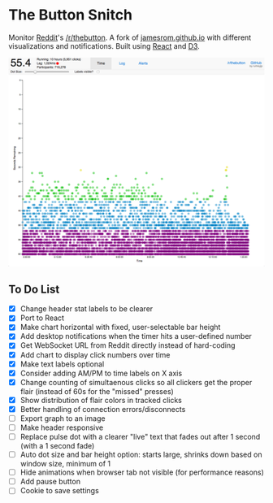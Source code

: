 # The Button Snitch
Monitor [Reddit](//www.reddit.com/)'s [/r/thebutton](//www.reddit.com/r/thebutton/). A fork of [jamesrom.github.io](//jamesrom.github.io) with different visualizations and notifications. Built using [React](//facebook.github.io/react/) and [D3](//d3js.org).

![Screenshot](/screenshot.png?raw=true)

## To Do List
- [x] Change header stat labels to be clearer
- [x] Port to React
- [x] Make chart horizontal with fixed, user-selectable bar height
- [x] Add desktop notifications when the timer hits a user-defined number
- [x] Get WebSocket URL from Reddit directly instead of hard-coding
- [x] Add chart to display click numbers over time
- [x] Make text labels optional
- [x] Consider adding AM/PM to time labels on X axis
- [x] Change counting of simultaenous clicks so all clickers get the proper flair (instead of 60s for the "missed" presses)
- [x] Show distribution of flair colors in tracked clicks
- [x] Better handling of connection errors/disconnects
- [ ] Export graph to an image
- [ ] Make header responsive
- [ ] Replace pulse dot with a clearer "live" text that fades out after 1 second (with a 1 second fade)
- [ ] Auto dot size and bar height option: starts large, shrinks down based on window size, minimum of 1
- [ ] Hide animations when browser tab not visible (for performance reasons)
- [ ] Add pause button
- [ ] Cookie to save settings
